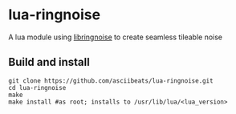 # lua-ringnoise
A lua module using [libringnoise](https://github.com/asciibeats/libringnoise) to create seamless tileable noise

## Build and install
```
git clone https://github.com/asciibeats/lua-ringnoise.git
cd lua-ringnoise
make
make install #as root; installs to /usr/lib/lua/<lua_version>
```
